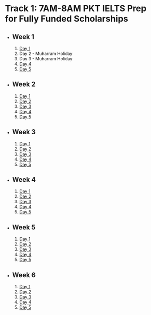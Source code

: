 # Track 1: 7AM-8AM PKT IELTS Prep for Fully Funded Scholarships

- ## Week 1

   1. [Day 1](https://www.facebook.com/iCodeguru/videos/938393287972698)
   2. Day 2 - Muharram Holiday
   3. Day 3 - Muharram Holiday
   4. [Day 4](https://www.facebook.com/iCodeguru/videos/1210809143156942)
   5. [Day 5](https://www.facebook.com/iCodeguru/videos/1162268804891079)

- ## Week 2

   1. [Day 1](https://www.facebook.com/iCodeguru/videos/1677168979489406)
   2. [Day 2](https://www.facebook.com/iCodeguru/videos/872312614800556)
   3. [Day 3](https://www.facebook.com/iCodeguru/videos/1256282902210373)
   4. [Day 4](https://www.facebook.com/iCodeguru/videos/1220399689394559)
   5. [Day 5](https://www.facebook.com/iCodeguru/videos/1007298240673926)

- ## Week 3

   1. [Day 1](https://www.facebook.com/iCodeguru/videos/1040703451000620)
   2. [Day 2](https://www.facebook.com/iCodeguru/videos/1191332968661870)
   3. [Day 3](https://www.facebook.com/iCodeguru/videos/1958391577929156)
   4. [Day 4](https://www.facebook.com/iCodeguru/videos/1043768720606088)
   5. [Day 5](https://www.facebook.com/watch/?v=781858817194207)

- ## Week 4

   1. [Day 1](https://www.facebook.com/iCodeguru/videos/1098835924918019)
   2. [Day 2](https://www.facebook.com/iCodeguru/videos/1535863214010166)
   3. [Day 3](https://www.facebook.com/iCodeguru/videos/1565454680981628)
   4. [Day 4](https://www.facebook.com/watch/?v=496389922798349)
   5. [Day 5](https://www.facebook.com/iCodeguru/videos/833948408872747)

- ## Week 5

   1. [Day 1]()
   2. [Day 2](https://www.facebook.com/iCodeguru/videos/8428571780510705)
   3. [Day 3](https://www.facebook.com/iCodeguru/videos/865386428319085)
   4. [Day 4](https://www.facebook.com/iCodeguru/videos/847998210634323)
   5. [Day 5](https://www.facebook.com/iCodeguru/videos/534545118913878)

- ## Week 6

   1. [Day 1](https://www.facebook.com/iCodeguru/videos/841438254359233)
   2. [Day 2](https://www.facebook.com/iCodeguru/videos/478451038304717)
   3. [Day 3](https://www.facebook.com/iCodeguru/videos/1181244126475639)
   4. [Day 4](https://www.facebook.com/iCodeguru/videos/511547981458620)
   5. [Day 5](https://www.facebook.com/iCodeguru/videos/2224111997963404)

<!-- - ## Week 7

   1. [Day 1](https://www.facebook.com/iCodeguru/videos/1225081775189732)
   2. [Day 2](https://www.facebook.com/iCodeguru/videos/913182177305003)
   3. [Day 3](https://www.facebook.com/iCodeguru/videos/513765047902750)
   4. [Day 4]()
   5. [Day 5]() -->

<!-- - ## Week 

   1. [Day 1]()
   2. [Day 2]()
   3. [Day 3]()
   4. [Day 4]()
   5. [Day 5]() -->
